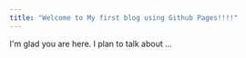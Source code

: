 ```yaml
---
title: "Welcome to My first blog using Github Pages!!!!"
---
```


I'm glad you are here. I plan to talk about ...
